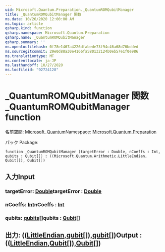 ```yaml
---
uid: Microsoft.Quantum.Preparation._QuantumROMQubitManager
title: _QuantumROMQubitManager 関数
ms.date: 10/26/2020 12:00:00 AM
ms.topic: article
qsharp.kind: function
qsharp.namespace: Microsoft.Quantum.Preparation
qsharp.name: _QuantumROMQubitManager
qsharp.summary: ''
ms.openlocfilehash: 0f78e1467a4226dfabede73f94c46a68d76bdded
ms.sourcegitcommit: 29e0d88a30e4166fa580132124b0eb57e1f0e986
ms.translationtype: MT
ms.contentlocale: ja-JP
ms.lasthandoff: 10/27/2020
ms.locfileid: "92724128"
---
```

# <a name="_quantumromqubitmanager-function"></a><span data-ttu-id="4d088-102">_QuantumROMQubitManager 関数</span><span class="sxs-lookup"><span data-stu-id="4d088-102">_QuantumROMQubitManager function</span></span>

<span data-ttu-id="4d088-103">名前空間: [Microsoft. Quantum](xref:Microsoft.Quantum.Preparation)</span><span class="sxs-lookup"><span data-stu-id="4d088-103">Namespace: [Microsoft.Quantum.Preparation](xref:Microsoft.Quantum.Preparation)</span></span>

<span data-ttu-id="4d088-104">パック [](https://nuget.org/packages/)</span><span class="sxs-lookup"><span data-stu-id="4d088-104">Package: [](https://nuget.org/packages/)</span></span>




```qsharp
function _QuantumROMQubitManager (targetError : Double, nCoeffs : Int, qubits : Qubit[]) : ((Microsoft.Quantum.Arithmetic.LittleEndian, Qubit[]), Qubit[])
```


## <a name="input"></a><span data-ttu-id="4d088-105">入力</span><span class="sxs-lookup"><span data-stu-id="4d088-105">Input</span></span>

### <a name="targeterror--double"></a><span data-ttu-id="4d088-106">targetError: [Double](xref:microsoft.quantum.lang-ref.double)</span><span class="sxs-lookup"><span data-stu-id="4d088-106">targetError : [Double](xref:microsoft.quantum.lang-ref.double)</span></span>




### <a name="ncoeffs--int"></a><span data-ttu-id="4d088-107">nCoeffs: [Int](xref:microsoft.quantum.lang-ref.int)</span><span class="sxs-lookup"><span data-stu-id="4d088-107">nCoeffs : [Int](xref:microsoft.quantum.lang-ref.int)</span></span>




### <a name="qubits--qubit"></a><span data-ttu-id="4d088-108">qubits: [qubits](xref:microsoft.quantum.lang-ref.qubit)[]</span><span class="sxs-lookup"><span data-stu-id="4d088-108">qubits : [Qubit](xref:microsoft.quantum.lang-ref.qubit)[]</span></span>





## <a name="output--littleendianqubitqubit"></a><span data-ttu-id="4d088-109">出力: (([LittleEndian](xref:Microsoft.Quantum.Arithmetic.LittleEndian),[qubit](xref:microsoft.quantum.lang-ref.qubit)[]),[qubit](xref:microsoft.quantum.lang-ref.qubit)[])</span><span class="sxs-lookup"><span data-stu-id="4d088-109">Output : (([LittleEndian](xref:Microsoft.Quantum.Arithmetic.LittleEndian),[Qubit](xref:microsoft.quantum.lang-ref.qubit)[]),[Qubit](xref:microsoft.quantum.lang-ref.qubit)[])</span></span>

